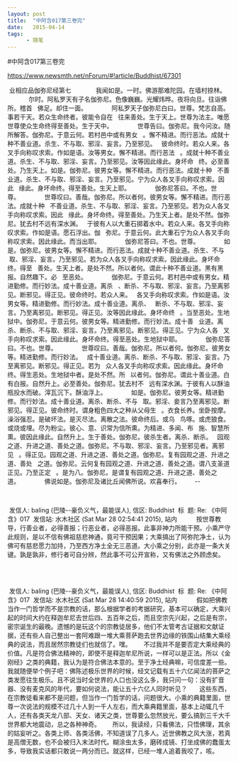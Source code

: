 ```yaml
---
layout: post
title:  "中阿含017第三卷完"
date:   2015-04-14
tags:
      - 随笔
---
```


#中阿含017第三卷完


https://www.newsmth.net/nForum/#!article/Buddhist/67301



 业相应品伽弥尼经第七 
   
 　　我闻如是。一时。佛游那难陀园。在墙村捺林。 
   
 　　尔时。阿私罗天有子名伽弥尼。色像巍巍。光耀炜晔。夜将向旦。往诣佛所。稽首 
 佛足。却住一面。 
   
 　　阿私罗天子伽弥尼白曰。世尊。梵志自高。事若干天。若众生命终者。彼能令自在 
 往来善处。生于天上。世尊为法主。唯愿世尊使众生命终得至善处。生于天中。 
   
 　　世尊告曰。伽弥尼。我今问汝。随所解答。伽弥尼。于意云何。若村邑中或有男女 
 。懈不精进。而行恶法。成就十种不善业道。杀生、不与取、邪淫、妄言。乃至邪见。 
 彼命终时。若众人来。各叉手向称叹求索。作如是语。汝等男女。懈不精进。而行恶法 
 。成就十种不善业道。杀生、不与取、邪淫、妄言。乃至邪见。汝等因此缘此。身坏命 
 终。必至善处。乃生天上。如是。伽弥尼。彼男女等。懈不精进。而行恶法。成就十种 
 不善业道。杀生、不与取、邪淫、妄言。乃至邪见。宁为众人各叉手向称叹求索。因此 
 缘此。身坏命终。得至善处。生天上耶。 
   
 　　伽弥尼答曰。不也。世尊。 
   
 　　世尊叹曰。善哉。伽弥尼。所以者何。彼男女等。懈不精进。而行恶法。成就十种 
 不善业道。杀生、不与取、邪淫、妄言。乃至邪见。若为众人各叉手向称叹求索。因此 
 缘此。身坏命终。得至善处。乃生天上者。是处不然。伽弥尼。犹去村不远有深水渊。 
 于彼有人以大重石掷着水中。若众人来。各叉手向称叹求索。作如是语。愿石浮出。伽 
 弥尼。于意云何。此大重石宁为众人各叉手向称叹求索。因此缘此。而当出耶。 
   
 　　伽弥尼答曰。不也。世尊。 
   
 　　如是。伽弥尼。彼男女等。懈不精进。而行恶法。成就十种不善业道。杀生、不与 
 取、邪淫、妄言。乃至邪见。若为众人各叉手向称叹求索。因此缘此。身坏命终。得至 
 善处。生天上者。是处不然。所以者何。谓此十种不善业道。黑有黑报。自然趣下。必 
 至恶处。 
   
 　　伽弥尼。于意云何。若村邑中或有男女。精进勤修。而行妙法。成十善业道。离杀 
 、断杀、不与取、邪淫、妄言。乃至离邪见。断邪见。得正见。彼命终时。若众人来。 
 各叉手向称叹求索。作如是语。汝男女等。精进勤修。而行妙法。成十善业道。离杀、 
 断杀、不与取、邪淫、妄言。乃至离邪见。断邪见。得正见。汝等因此缘此。身坏命终 
 。当至恶处。生地狱中。伽弥尼。于意云何。彼男女等。精进勤修。而行妙法。成十善 
 业道。离杀、断杀、不与取、邪淫、妄言。乃至离邪见。断邪见。得正见。宁为众人各 
 叉手向称叹求索。因此缘此。身坏命终。得至恶处。生地狱中耶。 
   
 　　伽弥尼答曰。不也。世尊。 
   
 　　世尊叹曰。善哉。伽弥尼。所以者何。伽弥尼。彼男女等。精进勤修。而行妙法。 
 成十善业道。离杀、断杀、不与取、邪淫、妄言。乃至离邪见。断邪见。得正见。若为 
 众人各叉手向称叹求索。因此缘此。身坏命终。得生恶处。生地狱中者。是处不然。所 
 以者何。伽弥尼。谓此十善业道。白有白报。自然升上。必至善处。伽弥尼。犹去村不 
 远有深水渊。于彼有人以酥油瓶投水而破。滓瓦沉下。酥油浮上。 
   
 　　如是。伽弥尼。彼男女等。精进勤修。而行妙法。成十善业道。离杀、断杀、不与 
 取。邪淫、妾言乃至离邪见。断邪见。得正见。彼命终时。谓身粗色四大之种从父母生 
 。衣食长养。坐卧按摩。澡浴强忍。是破坏法。是灭尽法。离散之法。彼命终后。或乌 
 鸟啄。或虎狼食。或烧或埋。尽为粉尘。彼心、意、识常为信所熏。为精进、多闻、布 
 施、智慧所熏。彼因此缘此。自然升上。生于善处。伽弥尼。彼杀生者。离杀、断杀。 
 园观之道、升进之道、善处之道。伽弥尼。不与取、邪淫、妄言。乃至邪见者。离邪见 
 。得正见。园观之道、升进之道、善处之道。伽弥尼。复有园观之道、升进之道、善处 
 之道。伽弥尼。云何复有园观之道、升进之道、善处之道。谓八支圣道正见。乃至正定 
 。是为八。伽弥尼。是谓复有园观之道、升进之道、善处之道。 
   
 　　佛说如是。伽弥尼及诸比丘闻佛所说。欢喜奉行。  
   
 \-- 
   

 

 发信人: baling (巴陵\--豪负义气，最能误人), 信区: Buddhist
 标  题: Re: 《中阿含》017
 发信站: 水木社区 (Sat Mar 28 02:54:41 2015), 站内 
   
   
 按世尊教导，行善业者，必得善报；行恶业者，必得恶报。此事非神力所能干预。小乘严守此规则，是以不信有佛祖慈悲神通，竟可干预因果；大乘搞出了阿弥陀净土，认为佛可有慈悲愿力加持，乃至西方净土全无三恶道。大小乘之分别，此亦是一条大关键。孰是孰非，修行者可自分辨，然此事不可公开宣称，又有佛法之外顾虑矣。 
   

 

 发信人: baling (巴陵\--豪负义气，最能误人), 信区: Buddhist
 标  题: Re: 《中阿含》017
 发信站: 水木社区 (Sat Mar 28 14:40:59 2015), 站内 
   
   
 假如把佛教当作一门哲学而不是宗教的话，那么根据学者的考据研究，基本可以确定，大乘兴起的时间大约在释迦牟尼去世后四、五百年之后，而且空宗先兴起，之后是有宗，密宗诞生的最晚。遗憾的是玩这个的宗教徒居多，他们不太管考古证据和文献证据，还有些人自己整出一套阿难跟一堆大乘菩萨跑去世界边缘的铁围山结集大乘经典的说法，而且居然宗教徒们也就信了。嘿。 
   
 不过我并不是要否定大乘经典的价值。凡是符合佛法精神的，即使不是释迦牟尼所说，一样可以是正法。所以《金刚经》之类的典籍，我认为是符合佛法本意的。至于净土经典嘛，可信度差一些。我就随便举个例子吧：佛陈述极乐世界的时候，经文记载有五十六亿闻法的菩萨之类发愿往生极乐。且不说当时全世界的人口也没这么多，我只问一句：没有扩音器、没有麦克风的年代，要如何说法，能让五十六亿人同时听见？ 
   
 这些东西，在宗教徒看来都不是问题，但当作一门哲学的话，问题很大。小乘的典籍里面，世尊一次说法的规模不过几十人到一千人左右，而大乘典籍里面，基本上动辄几千人，还有各类天龙八部、天女、诸天之类，世尊要么忽然放光，要么搞到三千大千世界都大地震动，总之各种神奇。 
   
 所以，我读经，只看佛法，只悟佛理，其余的姑妄听之。各类上师、各类活佛，不知道误了几多人。近世佛教之风大涨，若真是高僧无数，也不会被归入末法时代。糊涂虫太多，磨砖成镜、打坐成佛的蠢蛋太多，导致我实话都只敢说一两分而已。就这样，已经一堆人追着我咬了，咳。 
   

 

 

